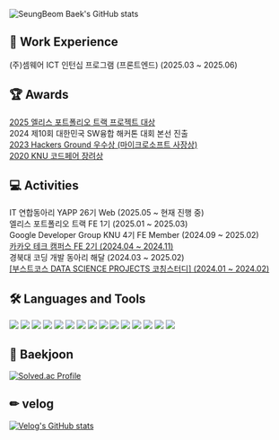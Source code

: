 <div align="">

<!--  
[![Typing SVG](https://readme-typing-svg.demolab.com?font=Caveat&size=50&duration=3000&pause=1000&color=1E90FF&center=true&vCenter=true&repeat=5000&random=false&width=800&height=100&lines=Hello%2C+I'm+Front-End+Developer+SEUNG+BEOM)](https://git.io/typing-svg)
-->

![SeungBeom Baek's GitHub stats](https://github-readme-stats.vercel.app/api?username=seung365&show_icons=true&theme=blue) 

<!--
[![Hits](https://hits.seeyoufarm.com/api/count/incr/badge.svg?url=https%3A%2F%2Fgithub.com%2Fseung365%2Fhit-counter&count_bg=%2300F7EB&title_bg=%2300D4FF&icon=waze.svg&icon_color=%23FFFFFF&title=Welcome%21&edge_flat=true)](https://hits.seeyoufarm.com)
-->

## 💪 Work Experience
(주)셈웨어 ICT 인턴십 프로그램 (프론트엔드) (2025.03 ~ 2025.06)

## 🏆 Awards  
[2025 엘리스 포트폴리오 트랙 프로젝트 대상](/elice.pdf)</br>
2024 제10회 대한민국 SW융합 해커톤 대회 본선 진출</br>
[2023 Hackers Ground 우수상 (마이크로소프트 사장상)](/hackersground.png)</br>
[2020 KNU 코드페어 장려상](/codepair.jpeg)</br>

## 💻 Activities
IT 연합동아리 YAPP 26기 Web (2025.05 ~ 현재 진행 중)</br>
엘리스 포트폴리오 트랙 FE 1기 (2025.01 ~ 2025.03)</br>
Google Developer Group KNU 4기 FE Member (2024.09 ~ 2025.02)</br>
[카카오 테크 캠퍼스 FE 2기 (2024.04 ~ 2024.11)](/Certificate_of_Kakao_Tech_Campus.pdf)</br>
경북대 코딩 개발 동아리 해달 (2024.03 ~ 2025.02)</br>
[[부스트코스 DATA SCIENCE PROJECTS 코칭스터디] (2024.01 ~ 2024.02)](/certificate_A20240215-019154.pdf)</br>

## 🛠 Languages and Tools
<div class="row">
<img src="https://img.shields.io/badge/CSS3-1572B6?style=flat-square&logo=CSS3&logoColor=white"/> 
<img src="https://img.shields.io/badge/HTML5-E34F26?style=flat-square&logo=HTML5&logoColor=white"/> 
<img src="https://img.shields.io/badge/JavaScript-F7DF1E?style=flat-square&logo=JavaScript&logoColor=white"/> 
<img src="https://img.shields.io/badge/TypeScript-%23007ACC.svg?style=flat-square&logo=typescript&logoColor=white"/>
<img src="https://img.shields.io/badge/React-61DAFB?style=flat-square&logo=React&logoColor=white"/>
<img src="https://img.shields.io/badge/React%20Query-FF4154?logo=reactquery&logoColor=fff"/>
<img src="https://img.shields.io/badge/Emotion-black?style=flat-square&logo=emotion&logoColor=white"/>
<img src="https://img.shields.io/badge/Tailwind%20CSS-%2338B2AC.svg?logo=tailwind-css&logoColor=white"/>
<img src="https://img.shields.io/badge/Python-3776AB?style=flat-square&logo=Python&logoColor=white"/> 
<img src="https://img.shields.io/badge/Github-181717?style=flat-square&logo=github&logoColor=white"/> 
<img src="https://img.shields.io/badge/Git-F05032?style=flat-square&logo=git&logoColor=white"/>
<img src="https://img.shields.io/badge/Vercel-000000?style=flat-square&logo=vercel&logoColor=white">
<img src="https://img.shields.io/badge/Linux-FCC624?style=flat-square&logo=linux&logoColor=black"/>
<img src="https://img.shields.io/badge/Amazon%20AWS-232F3E?style=flat-square&logo=amazonaws&logoColor=white">
<img src="https://img.shields.io/badge/Figma-%23F24E1E.svg?style=flat-square&logo=figma&logoColor=white"/>
</div>

## 🚩 Baekjoon

[![Solved.ac Profile](http://mazassumnida.wtf/api/v2/generate_badge?boj=bdh6009)](https://solved.ac/bdh6009/)

## ✏ velog

[![Velog's GitHub stats](https://velog-readme-stats.vercel.app/api?name=seung365)](https://velog.io/@seung365/posts)

</div>

